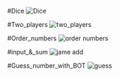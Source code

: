 #Dice
![Dice](https://github.com/ArmanGeramiBW/python_course/assets/137865421/120ef20a-e89f-481f-89f1-77350eb6ca83)


#Two_players
![two_players](https://github.com/ArmanGeramiBW/python_course/assets/137865421/f52adb04-47b9-4ed7-814f-b4c90d5c165d)


#Order_numbers
![order numbers](https://github.com/ArmanGeramiBW/python_course/assets/137865421/1f11ef8f-bb45-4a49-834b-6102e5471e63)


#input_&_sum
![jame add](https://github.com/ArmanGeramiBW/python_course/assets/137865421/e862cf9d-5cd6-45cd-9b94-bb8f6f257fc8)

#Guess_number_with_BOT
![guess ](https://github.com/ArmanGeramiBW/python_course/assets/137865421/cdaa4e2a-2e9f-4d8e-a813-ff0ffc778497)
